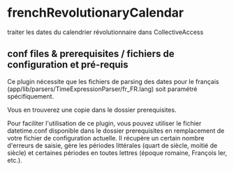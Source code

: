 # frenchRevolutionaryCalendar
traiter les dates du calendrier révolutionnaire dans CollectiveAccess

## conf files & prerequisites / fichiers de configuration et pré-requis

Ce plugin nécessite que les fichiers de parsing des dates pour le français (app/lib/parsers/TimeExpressionParser/fr_FR.lang) soit paramétré spécifiquement.

Vous en trouverez une copie dans le dossier prerequisites.

Pour faciliter l'utilisation de ce plugin, vous pouvez utiliser le fichier datetime.conf disponible dans le dossier prerequisites en remplacement de votre fichier de configuration actuelle. Il récupère un certain nombre d'erreurs de saisie, gère les périodes littérales (quart de siècle, moitié de siècle) et certaines périodes en toutes lettres (époque romaine, François Ier, etc.).

